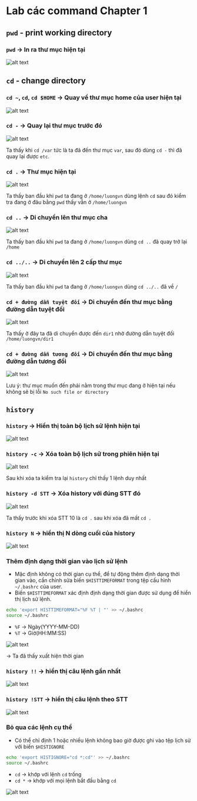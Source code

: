 # Lab các command Chapter 1
## `pwd` - print working directory
### `pwd` -> In ra thư mục hiện tại

![alt text](../images/lpic_1_06.png)


## `cd` - change directory
### `cd ~`, `cd`, `cd $HOME` -> Quay về thư mục home của user hiện tại

![alt text](../images/lpic_1_01.png)

### `cd -` -> Quay lại thư mục trước đó

![alt text](../images/lpic_1_02.png)

Ta thấy khi `cd /var` tức là ta đã đến thư mục `var`, sau đó dùng `cd -` thì đã quay lại được `etc`.

### `cd .` -> Thư mục hiện tại

![alt text](../images/lpic_1_03.png)

Ta thấy ban đầu khi `pwd` ta đang ở `/home/luongvn` dùng lệnh `cd` sau đó kiểm tra đang ở đâu bằng `pwd` thấy vẫn ở `/home/luongvn`

### `cd ..` -> Di chuyển lên thư mục cha

![alt text](../images/lpic_1_04.png)

Ta thấy ban đầu khi `pwd` ta đang ở `/home/luongvn` dùng `cd ..` đã quay trở lại `/home`

### `cd ../..` -> Di chuyển lên 2 cấp thư mục

![alt text](../images/lpic_1_05.png)

Ta thấy ban đầu khi `pwd` ta đang ở `/home/luongvn` dùng `cd ../..` đã về `/`

### `cd + đường dẫn tuyệt đối` -> Di chuyển đến thư mục bằng đường dẫn tuyệt đối

![alt text](../images/lpic_1_07.png)

Ta thấy ở đây ta đã di chuyển được đến `dir1` nhờ đường dẫn tuyệt đối `/home/luongvn/dir1`

### `cd + đường dẫn tương đối` -> Di chuyển đến thư mục bằng đường dẫn tương đối

![alt text](../images/lpic_1_08.png)

Lưu ý: thư mục muốn đến phải nằm trong thư mục đang ở hiện tại nếu không sẽ bị lỗi `No such file or directory`

## `history`
### `history` -> Hiển thị toàn bộ lịch sử lệnh hiện tại

![alt text](../images/lpic_1_09.png)

### `history -c` -> Xóa toàn bộ lịch sử trong phiên hiện tại

![alt text](../images/lpic_1_10.png)

Sau khi xóa ta kiểm tra lại `history` chỉ thấy 1 lệnh duy nhất

### `history -d STT` -> Xóa history với đúng STT đó

![alt text](../images/lpic_1_11.png)

Ta thấy trước khi xóa STT 10 là `cd .` sau khi xóa đã mất `cd .`

### `history N` -> hiển thị N dòng cuối của history

![alt text](../images/lpic_1_12.png)

### Thêm định dạng thời gian vào lịch sử lệnh
- Mặc định không có thời gian cụ thể, để tự động thêm định dạng thời gian vào, cần chỉnh sửa biến `$HISTTIMEFORMAT` trong tệp cấu hình `~/.bashrc` của user.
- Biến `$HISTTIMEFORMAT` xác định định dạng thời gian được sử dụng để hiển thị lịch sử lệnh.

```bash
echo 'export HISTTIMEFORMAT="%F %T | "' >> ~/.bashrc
source ~/.bashrc
```

- `%F` -> Ngày(YYYY-MM-DD)
- `%T` -> Giờ(HH:MM:SS)

![alt text](../images/lpic_1_13.png)

-> Ta đã thấy xuất hiện thời gian 

### `history !!` -> hiển thị câu lệnh gần nhất

![alt text](../images/lpic_1_14.png)

### `history !STT` -> hiển thị câu lệnh theo STT

![alt text](../images/lpic_1_15.png)

### Bỏ qua các lệnh cụ thể
- Có thể chỉ định 1 hoặc nhiều lệnh không bao giờ được ghi vào tệp lịch sử với biến `$HISTIGNORE`

```bash
echo 'export HISTIGNORE="cd *:cd"' >> ~/.bashrc
source ~/.bashrc
```
- `cd` -> khớp với lệnh `cd` trống
- `cd *` -> khớp với mọi lệnh bắt đầu bằng `cd`

![alt text](../images/lpic_1_16.png)

